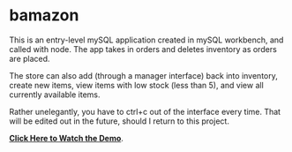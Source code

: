 # bamazon

This is an entry-level mySQL application created in mySQL workbench, and called with node. The app takes in orders and deletes inventory as orders are placed. 

The store can also add (through a manager interface) back into inventory, create new items, view items with low stock (less than 5), and view all currently available items.

Rather unelegantly, you have to ctrl+c out of the interface every time. That will be edited out in the future, should I return to this project. 

**[Click Here to Watch the Demo](bamazonDemo.mov)**.